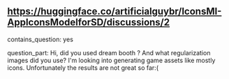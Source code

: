 ## https://huggingface.co/artificialguybr/IconsMI-AppIconsModelforSD/discussions/2

contains_question: yes

question_part: 
Hi, did you used dream booth ? 
And what regularization images did you use?
I'm looking into generating game assets like mostly  icons. Unfortunately the results are not great so far:(
